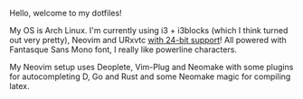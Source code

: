 Hello, welcome to my dotfiles!

My OS is Arch Linux. I'm currently using i3 + i3blocks (which I think turned out very pretty),
Neovim and URxvtc [with 24-bit support](https://aur.archlinux.org/packages/rxvt-unicode-24bit/)!
All powered with Fantasque Sans Mono font, I really like powerline characters.

My Neovim setup uses Deoplete, Vim-Plug and Neomake with some plugins for
autocompleting D, Go and Rust and some Neomake magic for compiling latex.
